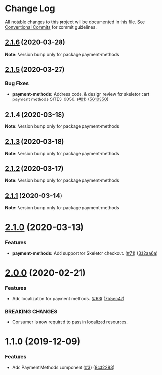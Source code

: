 # Change Log

All notable changes to this project will be documented in this file.
See [Conventional Commits](https://conventionalcommits.org) for commit guidelines.

## [2.1.6](https://git.faithlife.dev/Logos/FaithlifeEquipment/compare/payment-methods@2.1.5...payment-methods@2.1.6) (2020-03-28)

**Note:** Version bump only for package payment-methods





## [2.1.5](https://git.faithlife.dev/Logos/FaithlifeEquipment/compare/payment-methods@2.1.4...payment-methods@2.1.5) (2020-03-27)


### Bug Fixes

* **payment-methods:** Address code. & design review for skeletor cart payment methods SITES-6056. ([#81](https://git.faithlife.dev/Logos/FaithlifeEquipment/issues/81)) ([5619950](https://git.faithlife.dev/Logos/FaithlifeEquipment/commits/5619950174d9b13f0cb72495efb5bb592061ffed))





## [2.1.4](https://git.faithlife.dev/Logos/FaithlifeEquipment/compare/payment-methods@2.1.3...payment-methods@2.1.4) (2020-03-18)

**Note:** Version bump only for package payment-methods





## [2.1.3](https://git.faithlife.dev/Logos/FaithlifeEquipment/compare/payment-methods@2.1.2...payment-methods@2.1.3) (2020-03-18)

**Note:** Version bump only for package payment-methods





## [2.1.2](https://git.faithlife.dev/Logos/FaithlifeEquipment/compare/payment-methods@2.1.1...payment-methods@2.1.2) (2020-03-17)

**Note:** Version bump only for package payment-methods





## [2.1.1](https://git.faithlife.dev/Logos/FaithlifeEquipment/compare/payment-methods@2.1.0...payment-methods@2.1.1) (2020-03-14)

**Note:** Version bump only for package payment-methods





# [2.1.0](https://git.faithlife.dev/Logos/FaithlifeEquipment/compare/payment-methods@2.0.0...payment-methods@2.1.0) (2020-03-13)


### Features

* **payment-methods:** Add support for Skeletor checkout. ([#71](https://git.faithlife.dev/Logos/FaithlifeEquipment/issues/71)) ([332aa6a](https://git.faithlife.dev/Logos/FaithlifeEquipment/commits/332aa6a4b526e66821878a6d17bcfc22c9238d17))





# [2.0.0](https://git.faithlife.dev/Logos/FaithlifeEquipment/compare/payment-methods@1.1.0...payment-methods@2.0.0) (2020-02-21)


### Features

* Add localization for payment methods. ([#63](https://git.faithlife.dev/Logos/FaithlifeEquipment/issues/63)) ([7b5ec42](https://git.faithlife.dev/Logos/FaithlifeEquipment/commits/7b5ec42f31efdf5091a2b51072aac1c314c8e957))


### BREAKING CHANGES

* Consumer is now required to pass in localized resources.





# 1.1.0 (2019-12-09)


### Features

* Add Payment Methods component  ([#3](https://git.faithlife.dev/Logos/FaithlifeEquipment/issues/3)) ([8c32283](https://git.faithlife.dev/Logos/FaithlifeEquipment/commits/8c32283a0881f2656180a64af945fd37e992dab4))
